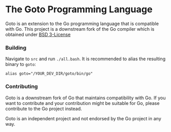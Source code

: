 # The Goto Programming Language
Goto is an extension to the Go programming language that is compatible with Go.
This project is a downstream fork of the Go compiler which is obtained under [BSD 3-License](https://github.com/golang/go/blob/master/LICENSE)

### Building
Navigate to `src` and run `./all.bash`. It is recommended to alias the resulting binary to `goto`:
```.zshrc
alias goto="/YOUR_DEV_DIR/goto/bin/go"
```

### Contributing
Goto is a downstream fork of Go that maintains compatibility with Go. If you want to contribute and your contribution might be suitable for Go, please contribute to the Go project instead.

Goto is an independent project and not endorsed by the Go project in any way.
